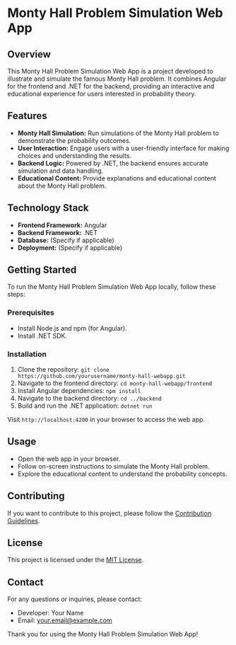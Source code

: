 # Monty Hall Problem Simulation Web App

## Overview

This Monty Hall Problem Simulation Web App is a project developed to illustrate and simulate the famous Monty Hall problem. It combines Angular for the frontend and .NET for the backend, providing an interactive and educational experience for users interested in probability theory.

## Features

- **Monty Hall Simulation:** Run simulations of the Monty Hall problem to demonstrate the probability outcomes.
- **User Interaction:** Engage users with a user-friendly interface for making choices and understanding the results.
- **Backend Logic:** Powered by .NET, the backend ensures accurate simulation and data handling.
- **Educational Content:** Provide explanations and educational content about the Monty Hall problem.

## Technology Stack

- **Frontend Framework:** Angular
- **Backend Framework:** .NET
- **Database:** (Specify if applicable)
- **Deployment:** (Specify if applicable)

## Getting Started

To run the Monty Hall Problem Simulation Web App locally, follow these steps:

### Prerequisites

- Install Node.js and npm (for Angular).
- Install .NET SDK.

### Installation

1. Clone the repository: `git clone https://github.com/yourusername/monty-hall-webapp.git`
2. Navigate to the frontend directory: `cd monty-hall-webapp/frontend`
3. Install Angular dependencies: `npm install`
4. Navigate to the backend directory: `cd ../backend`
5. Build and run the .NET application: `dotnet run`

Visit `http://localhost:4200` in your browser to access the web app.

## Usage

- Open the web app in your browser.
- Follow on-screen instructions to simulate the Monty Hall problem.
- Explore the educational content to understand the probability concepts.

## Contributing

If you want to contribute to this project, please follow the [Contribution Guidelines](CONTRIBUTING.md).

## License

This project is licensed under the [MIT License](LICENSE.md).

## Contact

For any questions or inquiries, please contact:

- Developer: Your Name
- Email: your.email@example.com

Thank you for using the Monty Hall Problem Simulation Web App!
